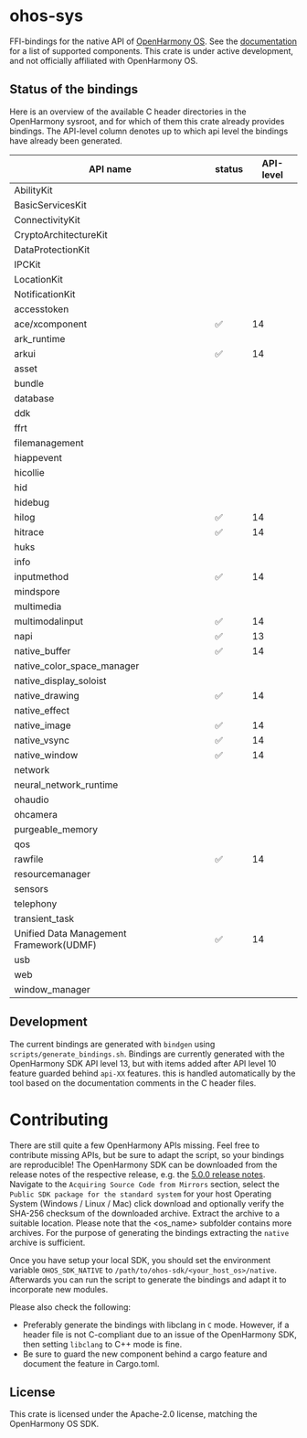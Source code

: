 # ohos-sys

FFI-bindings for the native API of [OpenHarmony OS]. See the [documentation] for a list of supported components.
This crate is under active development, and not officially affiliated with OpenHarmony OS.

## Status of the bindings

Here is an overview of the available C header directories in the OpenHarmony sysroot, and for which of them
this crate already provides bindings. The API-level column denotes up to which api level the bindings have
already been generated.

| API name                                | status | API-level | 
|-----------------------------------------|--------|-----------|
| AbilityKit                              |        |           |
| BasicServicesKit                        |        |           |
| ConnectivityKit                         |        |           |
| CryptoArchitectureKit                   |        |           |
| DataProtectionKit                       |        |           |
| IPCKit                                  |        |           |
| LocationKit                             |        |           |
| NotificationKit                         |        |           |
| accesstoken                             |        |           |
| ace/xcomponent                          | ✅      | 14        |
| ark_runtime                             |        |           |
| arkui                                   | ✅      | 14        |
| asset                                   |        |           |
| bundle                                  |        |           |
| database                                |        |           |
| ddk                                     |        |           |
| ffrt                                    |        |           |
| filemanagement                          |        |           |
| hiappevent                              |        |           |
| hicollie                                |        |           |
| hid                                     |        |           |
| hidebug                                 |        |           |
| hilog                                   | ✅      | 14        |
| hitrace                                 | ✅      | 14        |
| huks                                    |        |           |
| info                                    |        |           |
| inputmethod                             | ✅      | 14        |
| mindspore                               |        |           |
| multimedia                              |        |           |
| multimodalinput                         | ✅      | 14        |
| napi                                    | ✅      | 13        |
| native_buffer                           | ✅      | 14        |
| native_color_space_manager              |        |           |
| native_display_soloist                  |        |           |
| native_drawing                          | ✅      | 14        |
| native_effect                           |        |           |
| native_image                            | ✅      | 14        |
| native_vsync                            | ✅      | 14        |
| native_window                           | ✅      | 14        |
| network                                 |        |           |
| neural_network_runtime                  |        |           |
| ohaudio                                 |        |           |
| ohcamera                                |        |           |
| purgeable_memory                        |        |           |
| qos                                     |        |           |
| rawfile                                 | ✅      | 14        |
| resourcemanager                         |        |           |
| sensors                                 |        |           |
| telephony                               |        |           |
| transient_task                          |        |           |
| Unified Data Management Framework(UDMF) | ✅      | 14        |
| usb                                     |        |           |
| web                                     |        |           |
| window_manager                          |        |           |

## Development

The current bindings are generated with `bindgen` using `scripts/generate_bindings.sh`.
Bindings are currently generated with the OpenHarmony SDK API level 13, but with items
added after API level 10 feature guarded behind `api-XX` features. this is handled
automatically by the tool based on the documentation comments in the C header files.

# Contributing

There are still quite a few OpenHarmony APIs missing. Feel free to contribute missing APIs, but be sure to adapt
the script, so your bindings are reproducible! 
The OpenHarmony SDK can be downloaded from the release notes of the respective release, e.g. the
[5.0.0 release notes](https://docs.openharmony.cn/pages/v5.0/en/release-notes/OpenHarmony-v5.0.0-release.md).
Navigate to the `Acquiring Source Code from Mirrors` section, select the `Public SDK package for the standard system`
for your host Operating System (Windows / Linux / Mac) click download and optionally verify the SHA-256 checksum 
of the downloaded archive. 
Extract the archive to a suitable location. Please note that the <os_name> subfolder contains more archives.
For the purpose of generating the bindings extracting the `native` archive is sufficient.

Once you have setup your local SDK, you should set the environment variable `OHOS_SDK_NATIVE` to 
`/path/to/ohos-sdk/<your_host_os>/native`. Afterwards you can run the script to generate the bindings
and adapt it to incorporate new modules.

Please also check the following:

- Preferably generate the bindings with libclang in `C` mode. However, if a header file is not C-compliant
  due to an issue of the OpenHarmony SDK, then setting `libclang` to C++ mode is fine.
- Be sure to guard the new component behind a cargo feature and document the feature in Cargo.toml.


## License

This crate is licensed under the Apache-2.0 license, matching the OpenHarmony OS SDK.

[OpenHarmony OS]: https://docs.openharmony.cn/pages/v5.0/en/OpenHarmony-Overview.md
[documentation]: https://docs.rs/ohos-sys/latest/ohos_sys/
